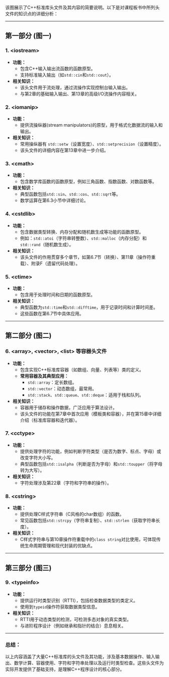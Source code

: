 该图展示了C++标准库头文件及其内容的简要说明。以下是对课程板书中所列头文件的知识点的详细分析：

---

## 第一部分 (图一)

### 1. **\<iostream\>**
- **功能：** 
  - 包含C++输入输出流函数的函数原型。
  - 支持标准输入输出（如`std::cin`和`std::cout`）。
- **相关知识：**
  - 该头文件用于流处理，通过流操作实现控制台输入输出。
  - 与第2章的基础输入输出、第13章的高级I/O流操作内容相关。

### 2. **\<iomanip\>**
- **功能：**
  - 提供流操纵器(stream manipulators)的原型，用于格式化数据流的输入和输出。
- **相关知识：**
  - 常用操纵器有 `std::setw`（设置宽度）、`std::setprecision`（设置精度）。
  - 该头文件的详细内容在第13章中进一步介绍。

### 3. **\<cmath\>**
- **功能：**
  - 包含数学库函数的函数原型，例如三角函数、指数函数、对数函数等。
- **相关知识：**
  - 典型函数包括`std::sin`、`std::cos`、`std::sqrt`等。
  - 数学运算在第6.3小节中详细讨论。

### 4. **\<cstdlib\>**
- **功能：**
  - 包含数据类型转换、内存分配和随机数生成等功能的函数原型。
  - 例如：`std::atoi`（字符串转整数）、`std::malloc`（内存分配）和`std::rand`（随机数生成）。
- **相关知识：**
  - 该头文件的作用贯穿多个章节，如第6.7节（转换）、第11章（操作符重载）、附录F（遗留代码处理）。

### 5. **\<ctime\>**
- **功能：**
  - 包含用于处理时间和日期的函数原型。
- **相关知识：**
  - 典型函数为`std::time`和`std::difftime`，用于记录时间和计算时间差。
  - 这些函数在第6.7节中具体应用。

---

## 第二部分 (图二)

### 6. **\<array\>**, **\<vector\>**, **\<list\>** 等容器头文件
- **功能：**
  - 包含实现C++标准库容器（如数组、向量、列表等）类的定义。
  - **常用容器及其典型应用：**
    - `std::array`：定长数组。
    - `std::vector`：动态数组，最常用。
    - `std::stack`、`std::queue`、`std::deque`：适用于栈和队列。
- **相关知识：**
  - 容器用于储存和操作数据，广泛应用于算法设计。
  - 该头文件的功能在第7章中首次应用（模板类和容器），并在第15章中详细介绍（标准库容器和迭代器）。

### 7. **\<cctype\>**
- **功能：**
  - 提供处理字符的功能，例如判断字符类型（是否为数字、标点、字母）或改变字符大小写。
  - 典型函数包括`std::isalpha`（判断是否为字母）和`std::toupper`（将字母转为大写）。
- **相关知识：**
  - 字符处理涉及第22章（字符和字符串的操作）。

### 8. **\<cstring\>**
- **功能：**
  - 提供处理C样式字符串（C风格的char数组）的函数。
  - 常见函数包括`std::strcpy`（字符串复制）、`std::strlen`（获取字符串长度）。
- **相关知识：**
  - C样式字符串与第10章操作符重载中的`class string`对比使用，可体现传统生命周期管理和现代封装的优缺点。

---

## 第三部分 (图三)

### 9. **\<typeinfo\>**
- **功能：**
  - 提供运行时类型识别（RTTI），包括检查数据类型的类定义。
  - 使用到`typeid`操作符获取数据类型信息。
- **相关知识：**
  - RTTI用于动态类型的检测，可检测多态对象的真实类型。
  - 与进阶程序设计（例如继承和指针的结合）息息相关。

---

### 总结：
以上内容涵盖了大量C++标准库的头文件及其功能，涉及基本数据操作、输入输出、数学计算、容器使用、字符和字符串处理以及运行时类型检查。这些头文件为实际开发提供了基础支持，是理解C++程序设计的核心部分。